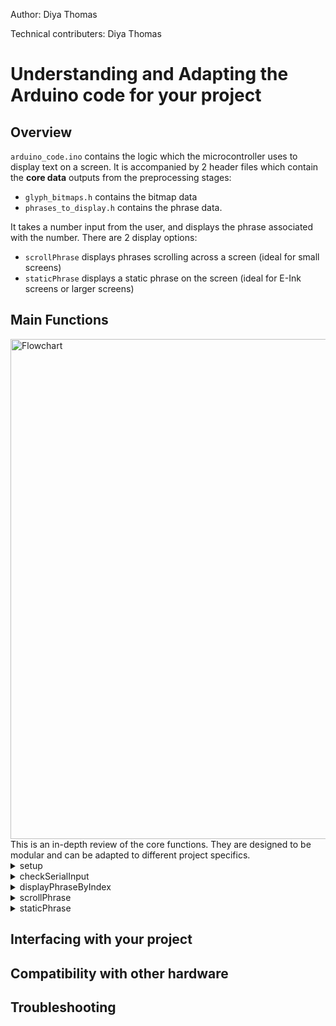 Author: Diya Thomas

Technical contributers: Diya Thomas

# Understanding and Adapting the Arduino code for your project

## Overview

`arduino_code.ino` contains the logic which the microcontroller uses to display text on a screen. 
It is accompanied by 2 header files which contain the **core data** outputs from the preprocessing stages:

* `glyph_bitmaps.h` contains the bitmap data
* `phrases_to_display.h` contains the phrase data. 

It takes a number input from the user, and displays the phrase associated with the number. 
There are 2 display options:

* `scrollPhrase` displays phrases scrolling across a screen (ideal for small screens)
* `staticPhrase` displays a static phrase on the screen (ideal for E-Ink screens or larger screens)

## Main Functions
<img src="../www/assets/flowchart.png" alt="Flowchart" width="800"/>
This is an in-depth review of the core functions. 
They are designed to be modular and can be adapted to different project specifics. 

<details>
<summary>setup</summary>

Initializes the hardware.  
* Starts Serial communication (`Serial.begin`)  
* Sets up I²C (`Wire.begin`)  
* Initializes the OLED display (`display.begin(SSD1306_SWITCHCAPVCC, 0X3C);`)  
* Clears and refreshes the display 
* Prompts the user for a input (`Serial.println("Enter the number corresponding to the phrase you'd like to display")`)
</details>

<details>
<summary>checkSerialInput</summary>
  
Monitors the Serial input buffer.  
* Waits for numeric input from the user (e.g., `1`, `2`, ...)
* Validates the input and passes the **index** to `displayPhraseByIndex()`  
* Prints errors if the input is invalid or out of range
  
</details>
<details>
<summary>displayPhraseByIndex</summary>
  
Selects and displays the phrase corresponding to a given index.
* Retrieves **phrase data** from program memory:
* Uses `phrase_starts[]` to locate the starting index of the phrase inside `all_phrases[]`
* Uses `phrase_lengths[]` to determine how many glyphs to read for that phrase
* Each glyph is represented as an integer index into the bitmap font arrays
* Passes the resulting glyph sequence and its length to either:
* Calls `scrollPhrase()` at the end for animated scrolling
* or `staticPhrase()` for a static layout
- This function abstracts away the data lookup so your project can simply call:
```cpp
displayPhraseByIndex(2);  // Displays the second defined phrase
```
</details>
<details>
<summary>scrollPhrase</summary>
</details>
<details>
<summary>staticPhrase</summary>
</details>

## Interfacing with your project

## Compatibility with other hardware

## Troubleshooting
